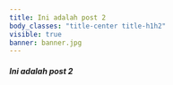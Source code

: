 ```yaml
---
title: Ini adalah post 2
body_classes: "title-center title-h1h2"
visible: true
banner: banner.jpg
---
```


##### Ini adalah post 2
